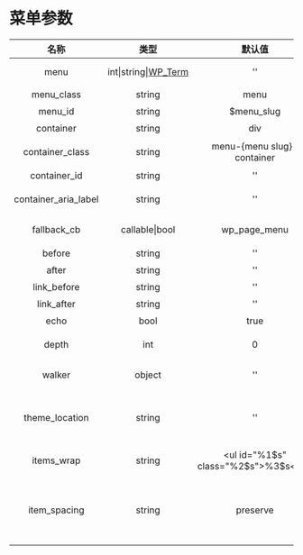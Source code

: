# 菜单参数

|            名称           |                                           类型                                          |                   默认值                  |                                                              说明                                                             |
| :---------------------: | :-----------------------------------------------------------------------------------: | :------------------------------------: | :-------------------------------------------------------------------------------------------------------------------------: |
|           menu          |  int\|string\|[WP\_Term](https://developer.wordpress.org/reference/classes/wp\_term/) |                   ''                   |                                                   菜单ID, slug, name, object                                                  |
|        menu\_class      |                                         string                                        |                  menu                  |                                                          ul元素的CSS类名                                                         |
|         menu\_id        |                                         string                                        |               $menu\_slug              |                                                            ul元素ID                                                           |
|         container       |                                         string                                        |                   div                  |                                                           ul父级元素名                                                           |
|     container\_class    |                                         string                                        |       menu-{menu slug}-container       |                                                         ul父元素的CSS类名                                                         |
|       container\_id     |                                         string                                        |                   ''                   |                                                           ul父元素ID                                                           |
|  container\_aria\_label |                                         string                                        |                   ''                   |                                                       父元素aria-label属性                                                       |
|       fallback\_cb      |                                     callable\|bool                                    |             wp\_page\_menu             |                                                         菜单不存在时调用此函数                                                         |
|          before         |                                         string                                        |                   ''                   |                                                           链接元素前的文本                                                          |
|           after         |                                         string                                        |                   ''                   |                                                           链接元素后的文本                                                          |
|       link\_before      |                                         string                                        |                   ''                   |                                                           链接文字前的文字                                                          |
|        link\_after      |                                         string                                        |                   ''                   |                                                           链接文字后的文字                                                          |
|           echo          |                                          bool                                         |                  true                  |                                                            是否直接输出                                                           |
|           depth         |                                          int                                          |                    0                   |                                                         限制嵌套层数，0表示全部                                                        |
|          walker         |                                         object                                        |                   ''                   |                                                          实现菜单的自定义对象                                                         |
|      theme\_location    |                                         string                                        |                   ''                   | <p> <a href="https://developer.wordpress.org/reference/functions/register_nav_menu/">register_nav_menu</a> </p><p>注册的位置</p> |
|        items\_wrap      |                                         string                                        | \<ul id="%1$s" class="%2$s">%3$s\</ul> |                                                       用printf格式自定义列表项                                                       |
|       item\_spacing     |                                         string                                        |                preserve                |                                         <p>是否保留HTML空格，</p><p>preserve / discard</p>                                         |
